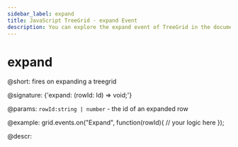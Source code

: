 ```yaml
---
sidebar_label: expand
title: JavaScript TreeGrid - expand Event 
description: You can explore the expand event of TreeGrid in the documentation of the DHTMLX JavaScript UI library. Browse developer guides and API reference, try out code examples and live demos, and download a free 30-day evaluation version of DHTMLX Suite 7.
---
```


# expand

@short: fires on expanding a treegrid

@signature: {'expand: (rowId: Id) => void;'}

@params:
`rowId:string | number` - the id of an expanded row

@example:
grid.events.on("Expand", function(rowId){
    // your logic here
});

@descr:
